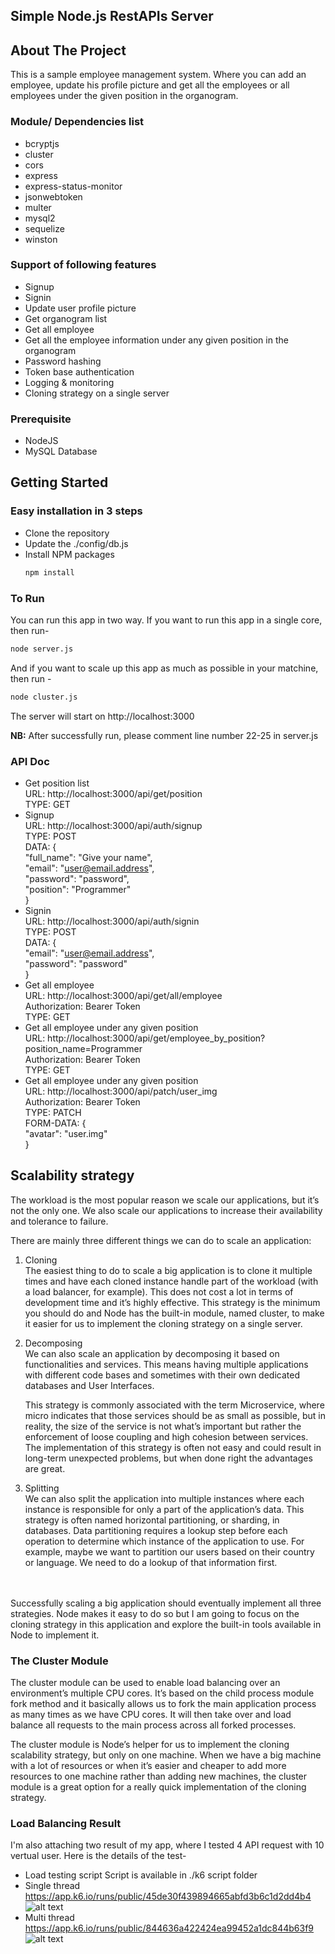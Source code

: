 ## Simple Node.js RestAPIs Server
## About The Project

This is a sample employee management system. Where you can add an employee, update his profile picture and get all the employees or all employees under the given position in the organogram.

### Module/ Dependencies list
* bcryptjs
* cluster
* cors
* express
* express-status-monitor
* jsonwebtoken
* multer
* mysql2
* sequelize
* winston

### Support of following features
* Signup
* Signin
* Update user profile picture
* Get organogram list
* Get all employee
* Get all the employee information under any given position in the organogram
* Password hashing
* Token base authentication
* Logging & monitoring
* Cloning strategy on a single server

### Prerequisite
* NodeJS
* MySQL Database

## Getting Started
### Easy installation in 3 steps
* Clone the repository
* Update the ./config/db.js
* Install NPM packages
  ```sh
  npm install
  ```

### To Run

You can run this app in two way. 
If you want to run this app in a single core, then run-
 ```sh
 node server.js
 ```
And if you want to scale up this app as much as possible in your matchine, then run -
```sh
node cluster.js
```
The server will start on http://localhost:3000

<b>NB:</b> After successfully run, please comment line number 22-25 in server.js

### API Doc
* Get position list<br>
    URL: http://localhost:3000/api/get/position<br>
    TYPE: GET
* Signup<br>
    URL: http://localhost:3000/api/auth/signup<br>
    TYPE: POST<br>
    DATA: {<br>
            "full_name": "Give your name",<br>
            "email": "user@email.address",<br>
            "password": "password",<br>
            "position": "Programmer"<br>
          }
* Signin<br>
    URL: http://localhost:3000/api/auth/signin<br>
    TYPE: POST<br>
    DATA: {<br>
            "email": "user@email.address",<br>
            "password": "password"<br>
          }
* Get all employee<br>
    URL: http://localhost:3000/api/get/all/employee<br>
    Authorization: Bearer Token<br>
    TYPE: GET
* Get all employee under any given position<br>
    URL: http://localhost:3000/api/get/employee_by_position?position_name=Programmer<br>
    Authorization: Bearer Token<br>
    TYPE: GET
* Get all employee under any given position<br>
    URL: http://localhost:3000/api/patch/user_img<br>
    Authorization: Bearer Token<br>
    TYPE: PATCH<br>
    FORM-DATA: {<br>
                "avatar": "user.img"<br>
               }
    
## Scalability strategy
The workload is the most popular reason we scale our applications, but it’s not the only one. We also scale our applications to increase their availability and tolerance to failure.

There are mainly three different things we can do to scale an application:
1. Cloning<br>
    The easiest thing to do to scale a big application is to clone it multiple times and have each cloned instance handle part of the workload (with a load balancer, for example). This does not cost a lot in terms of development time and it’s highly effective. This strategy is the minimum you should do and Node has the built-in module, named cluster, to make it easier for us to implement the cloning strategy on a single server.
2. Decomposing<br>
    We can also scale an application by decomposing it based on functionalities and services. This means having multiple applications with different code bases and sometimes with their own dedicated databases and User Interfaces.<br>

    This strategy is commonly associated with the term Microservice, where micro indicates that those services should be as small as possible, but in reality, the size of the service is not what’s important but rather the enforcement of loose coupling and high cohesion between services. The implementation of this strategy is often not easy and could result in long-term unexpected problems, but when done right the advantages are great.<br>
3. Splitting<br>
    We can also split the application into multiple instances where each instance is responsible for only a part of the application’s data. This strategy is often named horizontal partitioning, or sharding, in databases. Data partitioning requires a lookup step before each operation to determine which instance of the application to use. For example, maybe we want to partition our users based on their country or language. We need to do a lookup of that information first.<br><br><br>

Successfully scaling a big application should eventually implement all three strategies. Node makes it easy to do so but I am going to focus on the cloning strategy in this application and explore the built-in tools available in Node to implement it.<br>
### The Cluster Module
The cluster module can be used to enable load balancing over an environment’s multiple CPU cores. It’s based on the child process module fork method and it basically allows us to fork the main application process as many times as we have CPU cores. It will then take over and load balance all requests to the main process across all forked processes.<br>

The cluster module is Node’s helper for us to implement the cloning scalability strategy, but only on one machine. When we have a big machine with a lot of resources or when it’s easier and cheaper to add more resources to one machine rather than adding new machines, the cluster module is a great option for a really quick implementation of the cloning strategy.

### Load Balancing Result
I'm also attaching two result of my app, where I tested 4 API request with 10 vertual user. Here is the details of the test-
* Load testing script
Script is available in ./k6 script folder
* Single thread
https://app.k6.io/runs/public/45de30f439894665abfd3b6c1d2dd4b4
![alt text](https://github.com/mahfuzak08/nodeapi/blob/master/single.png,"Single")
* Multi thread
https://app.k6.io/runs/public/844636a422424ea99452a1dc844b63f9
![alt text](https://raw.githubusercontent.com/mahfuzak08/nodeapi/master/multi.png, "Multi")
